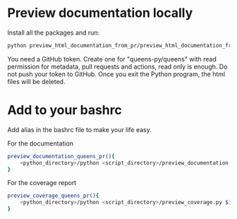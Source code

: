 # Preview documentation locally

Install all the packages and run:
```bash
python preview_html_documentation_from_pr/preview_html_documentation_from_pr.py <pull_request_number> <your_github_token>
```

You need a GitHub token. Create one for "queens-py/queens" with read permission for metadata, pull requests and actions, read only is enough. Do not push your token to GitHub. Once you exit the Python program, the html files will be deleted.

# Add to your bashrc

Add alias in the bashrc file to make your life easy.

For the documentation
```bash
preview_documentation_queens_pr(){
    <python_directory>/python <script_directory>/preview_documentation.py $1 <token> ;
}
```
For the coverage report
```bash
preview_coverage_queens_pr(){
    <python_directory>/python <script_directory>/preview_coverage.py $1 <token> ;
}
```
